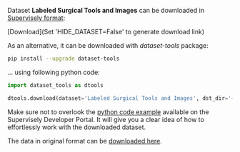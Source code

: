 Dataset **Labeled Surgical Tools and Images** can be downloaded in [Supervisely format](https://developer.supervisely.com/api-references/supervisely-annotation-json-format):

 [Download](Set 'HIDE_DATASET=False' to generate download link)

As an alternative, it can be downloaded with *dataset-tools* package:
``` bash
pip install --upgrade dataset-tools
```

... using following python code:
``` python
import dataset_tools as dtools

dtools.download(dataset='Labeled Surgical Tools and Images', dst_dir='~/dataset-ninja/')
```
Make sure not to overlook the [python code example](https://developer.supervisely.com/getting-started/python-sdk-tutorials/iterate-over-a-local-project) available on the Supervisely Developer Portal. It will give you a clear idea of how to effortlessly work with the downloaded dataset.

The data in original format can be [downloaded here](https://www.kaggle.com/datasets/dilavado/labeled-surgical-tools/download?datasetVersionNumber=1).